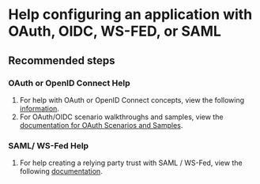 <properties
    pageTitle="Help configuring an application with OAuth, OIDC, WS-FED, or SAML"
    description="Self Help content for aplpication configuration"
	  service="microsoft.aad"
	  resource="Microsoft_AAD_IAM"
    authors="zhvolosh"
    ms.author="zhvolosh"
    displayOrder=""
    selfHelpType="generic"
    supportTopicIds="32689918"
    resourceTags=""
	productPesIds="16579"
    cloudEnvironments="public"
    	articleId="8fe71a43-0175-436a-b351-29bcf585f596"
/>

# Help configuring an application with OAuth, OIDC, WS-FED, or SAML

## **Recommended steps**
### OAuth or OpenID Connect Help
1. For help with OAuth or OpenID Connect concepts, view the following [information](https://docs.microsoft.com/windows-server/identity/ad-fs/development/ad-fs-openid-connect-oauth-concepts).
2. For OAuth/OIDC scenario walkthroughs and samples, view the [documentation for OAuth Scenarios and Samples](https://docs.microsoft.com/windows-server/identity/ad-fs/overview/ad-fs-openid-connect-oauth-flows-scenarios).

### SAML/ WS-Fed Help
1. For help creating a relying party trust with SAML / WS-Fed, view the following [documentation](https://docs.microsoft.com/windows-server/identity/ad-fs/operations/create-a-relying-party-trust).
